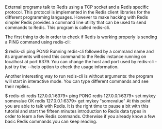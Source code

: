 External programs talk to Redis using a TCP socket and a Redis specific protocol. This protocol is implemented in the Redis client libraries for the different programming languages. However to make hacking with Redis simpler Redis provides a command line utility that can be used to send commands to Redis. This program is called redis-cli.

The first thing to do in order to check if Redis is working properly is sending a PING command using redis-cli:

$ redis-cli ping
PONG
Running redis-cli followed by a command name and its arguments will send this command to the Redis instance running on localhost at port 6379. You can change the host and port used by redis-cli - just try the --help option to check the usage information.

Another interesting way to run redis-cli is without arguments: the program will start in interactive mode. You can type different commands and see their replies.

$ redis-cli
redis 127.0.0.1:6379> ping
PONG
redis 127.0.0.1:6379> set mykey somevalue
OK
redis 127.0.0.1:6379> get mykey
"somevalue"
At this point you are able to talk with Redis. It is the right time to pause a bit with this tutorial and start the fifteen minutes introduction to Redis data types in order to learn a few Redis commands. Otherwise if you already know a few basic Redis commands you can keep reading.